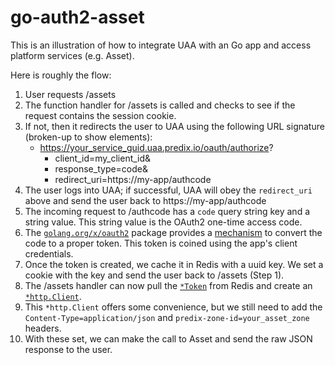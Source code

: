 # go-auth2-asset
This is an illustration of how to integrate UAA with an Go app and access platform services (e.g. Asset).

Here is roughly the flow:

1. User requests /assets
2. The function handler for /assets is called and checks to see if the request contains the session cookie.
3. If not, then it redirects the user to UAA using the following URL signature (broken-up to show elements):
   - https://your_service_guid.uaa.predix.io/oauth/authorize?  
     - client_id=my_client_id&
     - response_type=code&
     - redirect_uri=https://my-app/authcode
4. The user logs into UAA; if successful, UAA will obey the `redirect_uri` above and send the user back to https://my-app/authcode
5. The incoming request to /authcode has a `code` query string key and a string value.  This string value is the OAuth2 one-time access code.
6. The [`golang.org/x/oauth2`](https://godoc.org/golang.org/x/oauth2) package provides a [mechanism](https://godoc.org/golang.org/x/oauth2#Config.Exchange) to convert the code to a proper token.
    This token is coined using the app's client credentials.
7. Once the token is created, we cache it in Redis with a uuid key.  We set a cookie with the key and send the user back to /assets (Step 1).
8. The /assets handler can now pull the [`*Token`](https://godoc.org/golang.org/x/oauth2#Token) from Redis and create an [`*http.Client`](https://godoc.org/golang.org/x/oauth2#Config.Client).
9. This `*http.Client` offers some convenience, but we still need to add the `Content-Type=application/json` and `predix-zone-id=your_asset_zone` headers.
10. With these set, we can make the call to Asset and send the raw JSON response to the user.
